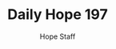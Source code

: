 ---
image: /assets/img/daily-hope-default-artwork.png
title: Daily Hope 197
number: 197
categories:
  - Daily Hope
author: Hope Staff
notes: Daily Hope 197
embed: >-
  <iframe style="border-radius:12px" src="https://open.spotify.com/embed/episode/4xWwVLrKXnF3qFVCv7BKNy?utm_source=generator" width="100%" height="152" frameBorder="0" allowfullscreen="" allow="autoplay; clipboard-write; encrypted-media; fullscreen; picture-in-picture" loading="lazy"></iframe>
---